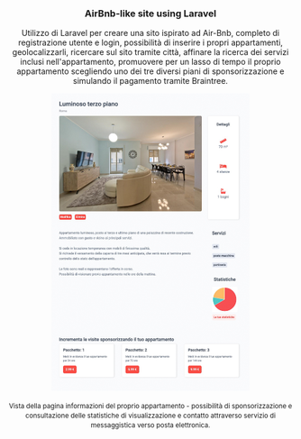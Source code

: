 <h3 align="center"> AirBnb-like site using Laravel </h3>

<p align="center">Utilizzo di Laravel per creare una sito ispirato ad Air-Bnb, completo di registrazione utente e login, possibilità di inserire i propri appartamenti, geolocalizzarli, ricercare sul sito tramite città, affinare la ricerca dei servizi inclusi nell'appartamento, promuovere per un lasso di tempo il proprio appartamento scegliendo uno dei tre diversi piani di sponsorizzazione e simulando il pagamento tramite Braintree.</p>

<p align="center"><img  width="70%" src="https://github.com/michelebaruffetti/Airbnb-like-Laravel-Project/blob/main/project_screenshots/Boolbnb-screenshots-3.jpg"></p>
<p align="center"><small>Vista della pagina informazioni del proprio appartamento - possibilità di sponsorizzazione e consultazione delle statistiche di visualizzazione e contatto attraverso servizio di messaggistica verso posta elettronica.</small></p>
